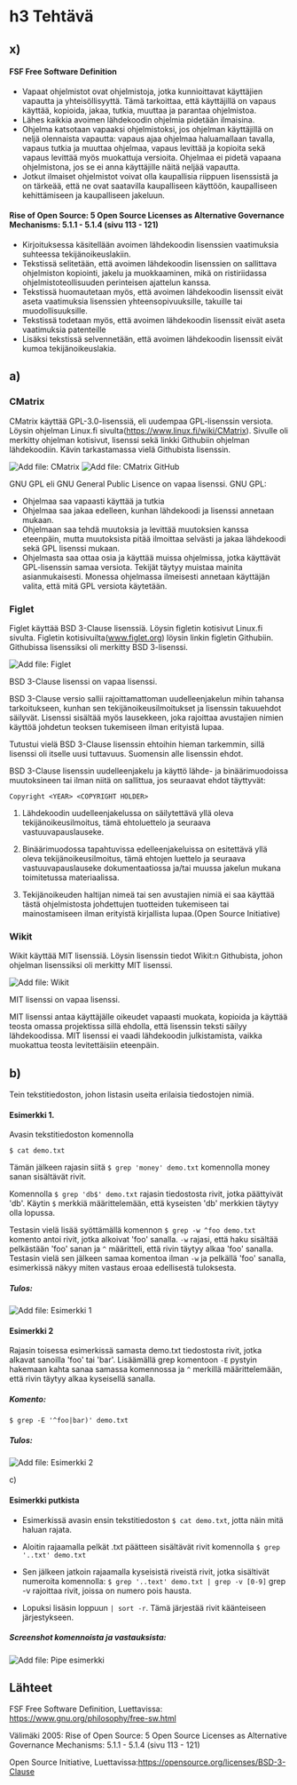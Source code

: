 # h3 Tehtävä

## x)

#### FSF Free Software Definition

- Vapaat ohjelmistot ovat ohjelmistoja, jotka kunnioittavat käyttäjien vapautta ja yhteisöllisyyttä. Tämä tarkoittaa, että käyttäjillä on vapaus käyttää, kopioida, jakaa, tutkia, muuttaa ja parantaa ohjelmistoa.
- Lähes kaikkia avoimen lähdekoodin ohjelmia pidetään ilmaisina.
- Ohjelma katsotaan vapaaksi ohjelmistoksi, jos ohjelman käyttäjillä on neljä olennaista vapautta: vapaus ajaa ohjelmaa haluamallaan tavalla, vapaus tutkia ja muuttaa ohjelmaa, vapaus levittää ja kopioita sekä vapaus levittää myös muokattuja versioita. Ohjelmaa ei pidetä vapaana ohjelmistona, jos se ei anna käyttäjille näitä neljää vapautta.
- Jotkut ilmaiset ohjelmistot voivat olla kaupallisia riippuen lisenssistä ja on tärkeää, että ne ovat saatavilla kaupalliseen käyttöön, kaupalliseen kehittämiseen ja kaupalliseen jakeluun.

#### Rise of Open Source: 5 Open Source Licenses as Alternative Governance Mechanisms: 5.1.1 - 5.1.4 (sivu 113 - 121)

- Kirjoituksessa käsitellään avoimen lähdekoodin lisenssien vaatimuksia suhteessa tekijänoikeuslakiin. 
- Tekstissä selitetään, että avoimen lähdekoodin lisenssien on sallittava ohjelmiston kopiointi, jakelu ja muokkaaminen, mikä on ristiriidassa ohjelmistoteollisuuden perinteisen ajattelun kanssa.
- Tekstissä huomautetaan myös, että avoimen lähdekoodin lisenssit eivät aseta vaatimuksia lisenssien yhteensopivuuksille, takuille tai muodollisuuksille. 
- Tekstissä todetaan myös, että avoimen lähdekoodin lisenssit eivät aseta vaatimuksia patenteille
- Lisäksi tekstissä selvennetään, että avoimen lähdekoodin lisenssit eivät kumoa tekijänoikeuslakia.

## a)

### CMatrix

CMatrix käyttää GPL-3.0-lisenssiä, eli uudempaa GPL-lisenssin versiota.
Löysin ohjelman Linux.fi sivulta(https://www.linux.fi/wiki/CMatrix). Sivulle oli merkitty ohjelman kotisivut, lisenssi sekä linkki Githubiin ohjelman lähdekoodiin. Kävin tarkastamassa vielä Githubista lisenssin.

![Add file: CMatrix](cmatrix-wiki.png)
![Add file: CMatrix GitHub](cmatrix-git.png)

GNU GPL eli GNU General Public Lisence on vapaa lisenssi. 
GNU GPL:
  - Ohjelmaa saa vapaasti käyttää ja tutkia
  - Ohjelmaa saa jakaa edelleen, kunhan lähdekoodi ja lisenssi annetaan mukaan.
  - Ohjelmaan saa tehdä muutoksia ja levittää muutoksien kanssa eteenpäin, mutta muutoksista pitää ilmoittaa selvästi ja jakaa lähdekoodi sekä GPL lisenssi         mukaan.
  - Ohjelmasta saa ottaa osia ja käyttää muissa ohjelmissa, jotka käyttävät GPL-lisenssin samaa versiota. Tekijät täytyy muistaa mainita asianmukaisesti. Monessa ohjelmassa ilmeisesti annetaan käyttäjän valita, että mitä GPL versiota käytetään.
  
 ### Figlet 
 
 Figlet käyttää BSD 3-Clause lisenssiä.
 Löysin figletin kotisivut Linux.fi sivulta. Figletin kotisivuilta(www.figlet.org) löysin linkin figletin Githubiin. Githubissa lisenssiksi oli merkitty BSD 3-lisenssi.
 
 ![Add file: Figlet](figlet-lisenssi.png)
 
BSD 3-Clause lisenssi on vapaa lisenssi.

BSD 3-Clause versio sallii rajoittamattoman uudelleenjakelun mihin tahansa tarkoitukseen, kunhan sen tekijänoikeusilmoitukset ja lisenssin takuuehdot säilyvät. Lisenssi sisältää myös lausekkeen, joka rajoittaa avustajien nimien käyttöä johdetun teoksen tukemiseen ilman erityistä lupaa.

Tutustui vielä BSD 3-Clause lisenssin ehtoihin hieman tarkemmin, sillä lisenssi oli itselle uusi tuttavuus. Suomensin alle lisenssin ehdot.
 
BSD 3-Clause lisenssin uudelleenjakelu ja käyttö lähde- ja binäärimuodoissa muutoksineen tai ilman niitä on sallittua, jos seuraavat ehdot täyttyvät:

    Copyright <YEAR> <COPYRIGHT HOLDER>

1. Lähdekoodin uudelleenjakelussa on säilytettävä yllä oleva tekijänoikeusilmoitus, tämä ehtoluettelo ja seuraava vastuuvapauslauseke.

2. Binäärimuodossa tapahtuvissa edelleenjakeluissa on esitettävä yllä oleva tekijänoikeusilmoitus, tämä ehtojen luettelo ja seuraava vastuuvapauslauseke dokumentaatiossa ja/tai muussa jakelun mukana toimitetussa materiaalissa.

3. Tekijänoikeuden haltijan nimeä tai sen avustajien nimiä ei saa käyttää tästä ohjelmistosta johdettujen tuotteiden tukemiseen tai mainostamiseen ilman erityistä kirjallista lupaa.(Open Source Initiative)

### Wikit

Wikit käyttää MIT lisenssiä.
Löysin lisenssin tiedot Wikit:n Githubista, johon ohjelman lisenssiksi oli merkitty MIT lisenssi.

![Add file: Wikit](wikit-lisenssi.png)

MIT lisenssi on vapaa lisenssi. 

MIT lisenssi antaa käyttäjälle oikeudet vapaasti muokata, kopioida ja käyttää teosta omassa projektissa sillä ehdolla, että lisenssin teksti säilyy lähdekoodissa. MIT lisenssi ei vaadi lähdekoodin julkistamista, vaikka muokattua teosta levitettäisiin eteenpäin.

## b)

Tein tekstitiedoston, johon listasin useita erilaisia tiedostojen nimiä.

#### Esimerkki 1.

Avasin tekstitiedoston komennolla 

    $ cat demo.txt
    
Tämän jälkeen rajasin siitä ``$ grep 'money' demo.txt`` komennolla money sanan sisältävät rivit.

Komennolla ``$ grep 'db$' demo.txt`` rajasin tiedostosta rivit, jotka päättyivät 'db'. Käytin ``$`` merkkiä määrittelemään, että kyseisten 'db' merkkien täytyy olla lopussa.

Testasin vielä lisää syöttämällä komennon ``$ grep -w ^foo demo.txt`` komento antoi rivit, jotka alkoivat 'foo' sanalla. ``-w`` rajasi, että haku sisältää pelkästään 'foo' sanan ja ``^`` määritteli, että rivin täytyy alkaa 'foo' sanalla.
Testasin vielä sen jälkeen samaa komentoa ilman ``-w`` ja pelkällä 'foo' sanalla, esimerkissä näkyy miten vastaus eroaa edellisestä tuloksesta.

##### Tulos:

![Add file: Esimerkki 1](esimerkki-b.png)

#### Esimerkki 2

Rajasin toisessa esimerkissä samasta demo.txt tiedostosta rivit, jotka alkavat sanoilla 'foo' tai 'bar'. Lisäämällä grep komentoon ``-E`` pystyin hakemaan kahta sanaa samassa komennossa ja ``^`` merkillä määrittelemään, että rivin täytyy alkaa kyseisellä sanalla.

##### Komento:

    $ grep -E '^foo|bar)' demo.txt

##### Tulos:
![Add file: Esimerkki 2](esimerkki-b-2.png)


c)
#### Esimerkki putkista

- Esimerkissä avasin ensin tekstitiedoston ``$ cat demo.txt``, jotta näin mitä haluan rajata.
 
- Aloitin rajaamalla pelkät .txt päätteen sisältävät rivit komennolla ``$ grep '..txt' demo.txt``
 
- Sen jälkeen jatkoin rajaamalla kyseisistä riveistä rivit, jotka sisältivät numeroita komennolla: ``$ grep '..text' demo.txt | grep -v [0-9]`` grep -v rajoittaa rivit, joissa on numero pois hausta.

- Lopuksi lisäsin loppuun ``| sort -r``. Tämä järjestää rivit käänteiseen järjestykseen.

##### Screenshot komennoista ja vastauksista:

![Add file: Pipe esimerkki](pipe-esimerkki.png)

## Lähteet
FSF Free Software Definition, Luettavissa: https://www.gnu.org/philosophy/free-sw.html

Välimäki 2005: Rise of Open Source: 5 Open Source Licenses as Alternative Governance Mechanisms: 5.1.1 - 5.1.4 (sivu 113 - 121)

Open Source Initiative, Luettavissa:https://opensource.org/licenses/BSD-3-Clause
